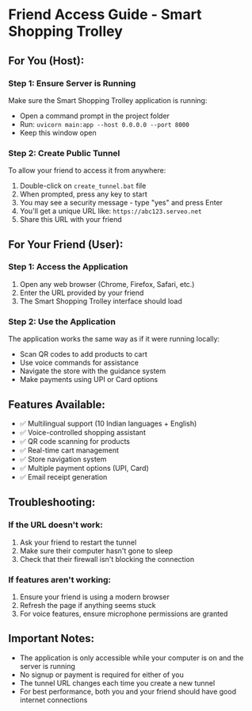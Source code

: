 # Friend Access Guide - Smart Shopping Trolley

## For You (Host):

### Step 1: Ensure Server is Running
Make sure the Smart Shopping Trolley application is running:
- Open a command prompt in the project folder
- Run: `uvicorn main:app --host 0.0.0.0 --port 8000`
- Keep this window open

### Step 2: Create Public Tunnel
To allow your friend to access it from anywhere:

1. Double-click on `create_tunnel.bat` file
2. When prompted, press any key to start
3. You may see a security message - type "yes" and press Enter
4. You'll get a unique URL like: `https://abc123.serveo.net`
5. Share this URL with your friend

## For Your Friend (User):

### Step 1: Access the Application
1. Open any web browser (Chrome, Firefox, Safari, etc.)
2. Enter the URL provided by your friend
3. The Smart Shopping Trolley interface should load

### Step 2: Use the Application
The application works the same way as if it were running locally:
- Scan QR codes to add products to cart
- Use voice commands for assistance
- Navigate the store with the guidance system
- Make payments using UPI or Card options

## Features Available:
- ✅ Multilingual support (10 Indian languages + English)
- ✅ Voice-controlled shopping assistant
- ✅ QR code scanning for products
- ✅ Real-time cart management
- ✅ Store navigation system
- ✅ Multiple payment options (UPI, Card)
- ✅ Email receipt generation

## Troubleshooting:

### If the URL doesn't work:
1. Ask your friend to restart the tunnel
2. Make sure their computer hasn't gone to sleep
3. Check that their firewall isn't blocking the connection

### If features aren't working:
1. Ensure your friend is using a modern browser
2. Refresh the page if anything seems stuck
3. For voice features, ensure microphone permissions are granted

## Important Notes:
- The application is only accessible while your computer is on and the server is running
- No signup or payment is required for either of you
- The tunnel URL changes each time you create a new tunnel
- For best performance, both you and your friend should have good internet connections